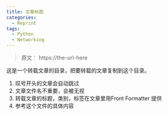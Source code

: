 ```yaml
---
title: 文章标题
categories:
  - Reprint
tags:
  - Python
  - Networking
---
```

> 原文： https://the-url-here
> 

这是一个转载文章的目录，把要转载的文章复制到这个目录。
1. 叹号开头的文章会自动跳过
2. 文章文件名不重要，会被无视
3. 转载文章的标题，类别，标签在文章里用Front Formatter 提供
4. 参考这个文件的具体内容